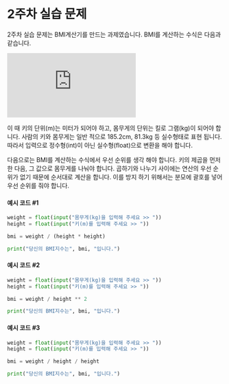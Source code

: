 # 2주차 실습 문제
2주차 실습 문제는 BMI계산기를 만드는 과제였습니다. BMI를 계산하는 수식은 다음과 같습니다.

![bmi](https://latex.codecogs.com/gif.latex?bmi%3D%5Cfrac%7Bweight%7D%7Bheight%5E%7B2%7D%7D)

이 때 키의 단위(m)는 미터가 되어야 하고, 몸무게의 단위는 킬로 그램(kg)이 되어야 합니다.
사람의 키와 몸무게는 일반 적으로 185.2cm, 81.3kg 등 실수형태로 표현 됩니다.
따라서 입력으로 정수형(int)이 아닌 실수형(float)으로 변환을 해야 합니다.

다음으로는 BMI를 계산하는 수식에서 우선 순위를 생각 해야 합니다.
키의 제곱을 먼저 한 다음, 그 값으로 몸무게를 나눠야 합니다.
곱하기와 나누기 사이에는 연산의 우선 순위가 없기 때문에 순서대로 계산을 합니다.
이를 방지 하기 위해서는 분모에 괄호를 넣어 우선 순위를 줘야 합니다.

#### 예시 코드 #1
```python
weight = float(input("몸무게(kg)을 입력해 주세요 >> "))
height = float(input("키(m)를 입력해 주세요 >> "))

bmi = weight / (height * height)

print("당신의 BMI지수는", bmi, "입니다.")
```
#### 예시 코드 #2
```python
weight = float(input("몸무게(kg)을 입력해 주세요 >> "))
height = float(input("키(m)를 입력해 주세요 >> "))

bmi = weight / height ** 2

print("당신의 BMI지수는", bmi, "입니다.")
```
#### 예시 코드 #3
```python
weight = float(input("몸무게(kg)을 입력해 주세요 >> "))
height = float(input("키(m)를 입력해 주세요 >> "))

bmi = weight / height / height

print("당신의 BMI지수는", bmi, "입니다.")
```